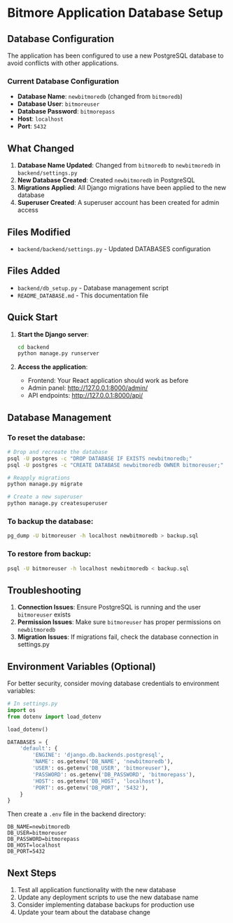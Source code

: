 # Bitmore Application Database Setup

## Database Configuration

The application has been configured to use a new PostgreSQL database to avoid conflicts with other applications.

### Current Database Configuration

- **Database Name**: `newbitmoredb` (changed from `bitmoredb`)
- **Database User**: `bitmoreuser`
- **Database Password**: `bitmorepass`
- **Host**: `localhost`
- **Port**: `5432`

## What Changed

1. **Database Name Updated**: Changed from `bitmoredb` to `newbitmoredb` in `backend/settings.py`
2. **New Database Created**: Created `newbitmoredb` in PostgreSQL
3. **Migrations Applied**: All Django migrations have been applied to the new database
4. **Superuser Created**: A superuser account has been created for admin access

## Files Modified

- `backend/backend/settings.py` - Updated DATABASES configuration

## Files Added

- `backend/db_setup.py` - Database management script
- `README_DATABASE.md` - This documentation file

## Quick Start

1. **Start the Django server**:
   ```bash
   cd backend
   python manage.py runserver
   ```

2. **Access the application**:
   - Frontend: Your React application should work as before
   - Admin panel: http://127.0.0.1:8000/admin/
   - API endpoints: http://127.0.0.1:8000/api/

## Database Management

### To reset the database:
```bash
# Drop and recreate the database
psql -U postgres -c "DROP DATABASE IF EXISTS newbitmoredb;"
psql -U postgres -c "CREATE DATABASE newbitmoredb OWNER bitmoreuser;"

# Reapply migrations
python manage.py migrate

# Create a new superuser
python manage.py createsuperuser
```

### To backup the database:
```bash
pg_dump -U bitmoreuser -h localhost newbitmoredb > backup.sql
```

### To restore from backup:
```bash
psql -U bitmoreuser -h localhost newbitmoredb < backup.sql
```

## Troubleshooting

1. **Connection Issues**: Ensure PostgreSQL is running and the user `bitmoreuser` exists
2. **Permission Issues**: Make sure `bitmoreuser` has proper permissions on `newbitmoredb`
3. **Migration Issues**: If migrations fail, check the database connection in settings.py

## Environment Variables (Optional)

For better security, consider moving database credentials to environment variables:

```python
# In settings.py
import os
from dotenv import load_dotenv

load_dotenv()

DATABASES = {
    'default': {
        'ENGINE': 'django.db.backends.postgresql',
        'NAME': os.getenv('DB_NAME', 'newbitmoredb'),
        'USER': os.getenv('DB_USER', 'bitmoreuser'),
        'PASSWORD': os.getenv('DB_PASSWORD', 'bitmorepass'),
        'HOST': os.getenv('DB_HOST', 'localhost'),
        'PORT': os.getenv('DB_PORT', '5432'),
    }
}
```

Then create a `.env` file in the backend directory:
```
DB_NAME=newbitmoredb
DB_USER=bitmoreuser
DB_PASSWORD=bitmorepass
DB_HOST=localhost
DB_PORT=5432
```

## Next Steps

1. Test all application functionality with the new database
2. Update any deployment scripts to use the new database name
3. Consider implementing database backups for production use
4. Update your team about the database change
